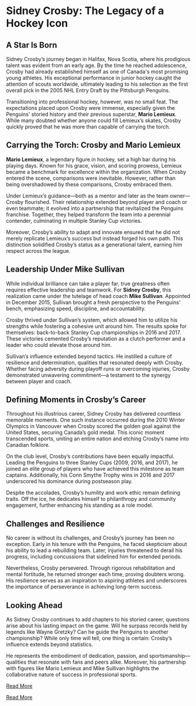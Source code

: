 # Sidney Crosby: The Legacy of a Hockey Icon


## A Star Is Born  

Sidney Crosby’s journey began in Halifax, Nova Scotia, where his prodigious talent was evident from an early age. By the time he reached adolescence, Crosby had already established himself as one of Canada's most promising young athletes. His exceptional performance in junior hockey caught the attention of scouts worldwide, ultimately leading to his selection as the first overall pick in the 2005 NHL Entry Draft by the Pittsburgh Penguins.  

Transitioning into professional hockey, however, was no small feat. The expectations placed upon Crosby were immense, especially given the Penguins' storied history and their previous superstar, **Mario Lemieux**. While many doubted whether anyone could fill Lemieux’s skates, Crosby quickly proved that he was more than capable of carrying the torch.  

## Carrying the Torch: Crosby and Mario Lemieux  

**Mario Lemieux**, a legendary figure in hockey, set a high bar during his playing days. Known for his grace, vision, and scoring prowess, Lemieux became a benchmark for excellence within the organization. When Crosby entered the scene, comparisons were inevitable. However, rather than being overshadowed by these comparisons, Crosby embraced them.  

Under Lemieux’s guidance—both as a mentor and later as the team owner—Crosby flourished. Their relationship extended beyond player and coach or even teammate; it evolved into a partnership that revitalized the Penguins franchise. Together, they helped transform the team into a perennial contender, culminating in multiple Stanley Cup victories.  

Moreover, Crosby’s ability to adapt and innovate ensured that he did not merely replicate Lemieux’s success but instead forged his own path. This distinction solidified Crosby’s status as a generational talent, earning him respect across the league.  

## Leadership Under Mike Sullivan  

While individual brilliance can take a player far, true greatness often requires effective leadership and teamwork. For **Sidney Crosby**, this realization came under the tutelage of head coach **Mike Sullivan**. Appointed in December 2015, Sullivan brought a fresh perspective to the Penguins’ bench, emphasizing speed, discipline, and accountability.  

Crosby thrived under Sullivan’s system, which allowed him to utilize his strengths while fostering a cohesive unit around him. The results spoke for themselves: back-to-back Stanley Cup championships in 2016 and 2017. These victories cemented Crosby’s reputation as a clutch performer and a leader who could elevate those around him.  

Sullivan’s influence extended beyond tactics. He instilled a culture of resilience and determination, qualities that resonated deeply with Crosby. Whether facing adversity during playoff runs or overcoming injuries, Crosby demonstrated unwavering commitment—a testament to the synergy between player and coach.  

## Defining Moments in Crosby’s Career  

Throughout his illustrious career, Sidney Crosby has delivered countless memorable moments. One such instance occurred during the 2010 Winter Olympics in Vancouver when Crosby scored the golden goal against the United States, securing Canada’s gold medal. This iconic moment transcended sports, uniting an entire nation and etching Crosby’s name into Canadian folklore.  

On the club level, Crosby’s contributions have been equally impactful. Leading the Penguins to three Stanley Cups (2009, 2016, and 2017), he joined an elite group of players who have achieved this milestone as team captains. Additionally, his Conn Smythe Trophy wins in 2016 and 2017 underscored his dominance during postseason play.  

Despite the accolades, Crosby’s humility and work ethic remain defining traits. Off the ice, he dedicates himself to philanthropy and community engagement, further enhancing his standing as a role model.  

## Challenges and Resilience  

No career is without its challenges, and Crosby’s journey has been no exception. Early in his tenure with the Penguins, he faced skepticism about his ability to lead a rebuilding team. Later, injuries threatened to derail his progress, including concussions that sidelined him for extended periods.  

Nevertheless, Crosby persevered. Through rigorous rehabilitation and mental fortitude, he returned stronger each time, proving doubters wrong. His resilience serves as an inspiration to aspiring athletes and underscores the importance of perseverance in achieving long-term success.  

## Looking Ahead  

As Sidney Crosby continues to add chapters to his storied career, questions arise about his lasting impact on the game. Will he surpass records held by legends like Wayne Gretzky? Can he guide the Penguins to another championship? While only time will tell, one thing is certain: Crosby’s influence extends beyond statistics.  

He represents the embodiment of dedication, passion, and sportsmanship—qualities that resonate with fans and peers alike. Moreover, his partnership with figures like Mario Lemieux and Mike Sullivan highlights the collaborative nature of success in professional sports.  

[Read More](https://www.articlegiants.com/2025/02/sidney-crosby-the-legacy-of-a-hockey-icon/)

[Read More](https://www.articlegiants.com/)
